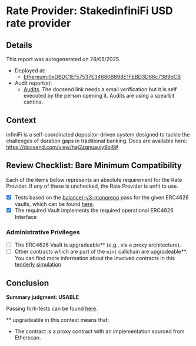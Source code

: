 
# Rate Provider: StakedinfiniFi USD rate provider

## Details
This report was autogenerated on 28/05/2025.

- Deployed at:
    - [Ethereum:0xDBDC1Ef57537E34680B898E1FEBD3D68c7389bCB](https://etherscan.io/address/0xDBDC1Ef57537E34680B898E1FEBD3D68c7389bCB)
- Audit report(s):
    - [Audits](https://docsend.com/view/s/fzxkp623yzeux7am?accessed_from_email_verification=true). The docsend link needs a email verification but it is self executed by the person opening it. Audits are using a spearbit cantina.

## Context
infiniFi is a self-coordinated depositor-driven system designed to tackle the challenges of duration
gaps in traditional banking. Docs are available here: https://docsend.com/view/haj2zgnuaujy9bj6# 

## Review Checklist: Bare Minimum Compatibility
Each of the items below represents an absolute requirement for the Rate Provider. If any of these is unchecked, the Rate Provider is unfit to use.

- [x] Tests based on the [balancer-v3-monorepo](https://github.com/balancer/balancer-v3-monorepo/tree/main/pkg/vault/test/foundry/fork) pass for the given ERC4626 vaults, which can be found [here](https://github.com/balancer/balancer-v3-erc4626-tests/tree/main/test).
- [x] The required Vault implements the required operational ERC4626 Interface

### Administrative Privileges
- [ ] The ERC4626 Vault is upgradeable** (e.g., via a proxy architecture).
- [ ] Other contracts which are part of the `mint` callchain are upgradeable**. You can find more information
   about the involved contracts in this [tenderly simulation](https://www.tdly.co/shared/simulation/1f15619c-03dd-4456-8361-64f7b837f366)

## Conclusion
**Summary judgment: USABLE**

Passing fork-tests can be found [here](https://github.com/balancer/balancer-v3-erc4626-tests/blob/main/test/mainnet/ERC4626MainnetsiUSD.t.sol).

** upgradeable in this context means that:
- The contract is a proxy contract with an implementation sourced from Etherscan.
    
